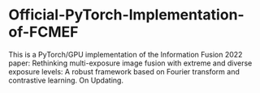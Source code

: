 # Official-PyTorch-Implementation-of-FCMEF
This is a PyTorch/GPU implementation of the Information Fusion 2022 paper: Rethinking multi-exposure image fusion with extreme and diverse exposure levels: A robust framework based on Fourier transform and contrastive learning.
On Updating.
